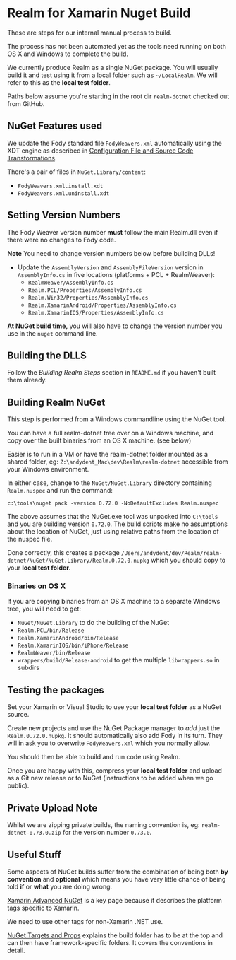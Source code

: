 Realm for Xamarin Nuget Build
==============================

These are steps for our internal manual process to build.

The process has not been automated yet as the tools need running on both OS X and Windows to complete the build. 

We currently produce Realm as a single NuGet package. You will usually build it and test using it from a local folder such as `~/LocalRealm`. We will refer to this as the **local test folder**.

Paths below assume you're starting in the root dir `realm-dotnet` checked out from GitHub.

NuGet Features used
-------------------

We update the Fody standard file `FodyWeavers.xml` automatically using the XDT engine as described in [Configuration File and Source Code Transformations][ConfigsAndTransforms].

There's a pair of files in `NuGet.Library/content`:

* `FodyWeavers.xml.install.xdt`
* `FodyWeavers.xml.uninstall.xdt`


Setting Version Numbers
-----------------------
The Fody Weaver version number **must** follow the main Realm.dll even if there were no changes to Fody code.

**Note** You need to change version numbers below before building DLLs!

* Update the `AssemblyVersion` and `AssemblyFileVersion` version in `AssemblyInfo.cs` in five locations (platforms + PCL + RealmWeaver):
  * `RealmWeaver/AssemblyInfo.cs`
  * `Realm.PCL/Properties/AssemblyInfo.cs`
  * `Realm.Win32/Properties/AssemblyInfo.cs`
  * `Realm.XamarinAndroid/Properties/AssemblyInfo.cs`
  * `Realm.XamarinIOS/Properties/AssemblyInfo.cs`


**At NuGet build time,** you will also have to change the version number you use in the `nuget` command line.


Building the DLLS
-----------------

Follow the _Building Realm Steps_ section in `README.md` if you haven't built them already.



Building Realm NuGet
--------------------
This step is performed from a Windows commandline using the NuGet tool.

You can have a full realm-dotnet tree over on a Windows machine, and copy over the built binaries from an OS X machine. (see below)

Easier is to run in a VM or have the realm-dotnet folder mounted as a shared folder, eg:
`Z:\andydent_Mac\dev\Realm\realm-dotnet` accessible from your Windows environment.

In either case, change to the `NuGet/NuGet.Library` directory containing `Realm.nuspec` and run the command:

`c:\tools\nuget pack -version 0.72.0 -NoDefaultExcludes Realm.nuspec`

The above assumes that the NuGet.exe tool was unpacked into `C:\tools` and you are building version `0.72.0`. The build scripts make no assumptions about the location of NuGet, just using relative paths from the location of the nuspec file.

Done correctly, this creates a package `/Users/andydent/dev/Realm/realm-dotnet/NuGet/NuGet.Library/Realm.0.72.0.nupkg` which you should copy to your **local test folder**.

### Binaries on OS X
If you are copying binaries from an OS X machine to a separate Windows tree, you will need to get:

* `NuGet/NuGet.Library` to do the building of the NuGet
* `Realm.PCL/bin/Release`
* `Realm.XamarinAndroid/bin/Release`
* `Realm.XamarinIOS/bin/iPhone/Release`
* `RealmWeaver/bin/Release`
* `wrappers/build/Release-android` to get the multiple `libwrappers.so` in subdirs

Testing the packages
--------------------
Set your Xamarin or Visual Studio to use your **local test folder** as a NuGet source.

Create new projects and use the NuGet Package manager to _add_ just the `Realm.0.72.0.nupkg`. It should automatically also add Fody in its turn. They will in ask you to overwrite `FodyWeavers.xml` which you normally allow.

You should then be able to build and run code using Realm.

Once you are happy with this, compress your **local test folder** and upload as a Git new release or to NuGet (instructions to be added when we go public).

Private Upload Note
-------------------
Whilst we are zipping private builds, the naming convention is, eg: `realm-dotnet-0.73.0.zip` for the version number `0.73.0`.


Useful Stuff
-------------
Some aspects of NuGet builds suffer from the combination of being both **by convention** and **optional** which means you have very little chance of being told **if** or **what** you are doing wrong.


[Xamarin Advanced NuGet][XamNNG] is a key page because it describes the platform tags specific to Xamarin.

We need to use other tags for non-Xamarin .NET use.

[NuGet Targets and Props][NGTargetsNProps] explains the build folder has to be at the top and can then have framework-specific folders. It covers the conventions in detail.


[ConfigsAndTransforms]: 
http://docs.nuget.org/create/configuration-file-and-source-code-transformations
[XamNNG]: https://developer.xamarin.com/guides/cross-platform/advanced/nuget/
[NGTargetsNProps]: https://docs.nuget.org/release-notes/nuget-2.5#automatic-import-of-msbuild-targets-and-props-files